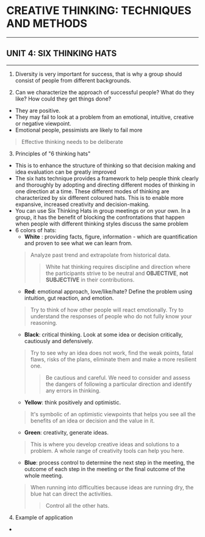 # CREATIVE THINKING: TECHNIQUES AND METHODS
-----------------------------------------------------------------------------------------

## UNIT 4: SIX THINKING HATS
-----------------------------------------------------------------------------------------

1. Diversity is very important for success, that is why a group should consist of people from different backgrounds.

2. Can we characterize the approach of successful people? What do they like? How could they get things done?
  - They are positive.
  - They may fail to look at a problem from an emotional, intuitive, creative or negative viewpoint.
  - Emotional people, pessimists are likely to fail more
  > Effective thinking needs to be deliberate
  
3. Principles of "6 thinking hats"
  - This is to enhance the structure of thinking so that decision making and idea evaluation can be greatly improved
  - The six hats technique provides a framework to help people think clearly and thoroughly by adopting and directing different modes of thinking in one direction at a time. These different modes of thinking are characterized by six different coloured hats. This is to enable more expansive, increased creativity and decision-making.
  - You can use Six Thinking Hats in group meetings or on your own. In a group, it has the benefit of blocking the confrontations that happen when people with different thinking styles discuss the same problem
  - 6 colors of hats:
    - **White** : providing facts, figure, information - which are quantification and proven to see what we can learn from.
    > Analyze past trend and extrapolate from historical data.
    >> White hat thinking requires discipline and direction where the participants strive to be neutral and **OBJECTIVE**, **not SUBJECTIVE** in their contributions.
    - **Red**: emotional approach, love/like/hate? Define the problem using intuition, gut reaction, and emotion.
    > Try to think of how other people will react emotionally. Try to understand the responses of people who do not fully know your reasoning.
    - **Black**: critical thinking. Look at some idea or decision critically, cautiously and defensively.
    > Try to see why an idea does not work, find the weak points, fatal flaws, risks of the plans, eliminate them and make a more resilient one.
    >> Be cautious and careful. We need to consider and assess the dangers of following a particular direction and identify any errors in thinking.
    - **Yellow**: think positively and optimistic.
    > It's symbolic of an optimistic viewpoints that helps you see all the benefits of an idea or decision and the value in it.
    - **Green**: creativity, generate ideas.
    > This is where you develop creative ideas and solutions to a problem. A whole range of creativity tools can help you here.
    - **Blue**: process control to determine the next step in the meeting, the outcome of each step in the meeting or the final outcome of the whole meeting.
    > When running into difficulties because ideas are running dry, the blue hat can direct the activities.
    >> Control all the other hats.
    
4. Example of application
  -   
    
